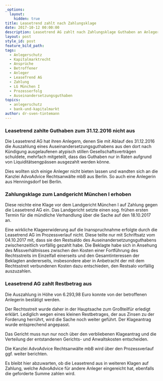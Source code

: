 ```yaml
---
_options:
  layout:
    hidden: true
title: Leasetrend zahlt nach Zahlungsklage
date: 2017-10-12 00:00:00
description: Leasetrend AG zahlt nach Zahlungsklage Guthaben an Anlegerin aus
layout: post
style_id: post
feature_bild_path:
tags:
  - Anlegerschutz
  - Kapitalmarktrecht
  - Ansprüche
  - Betroffener
  - Anleger
  - LeaseTrend AG
  - Zahlung
  - LG München I
  - Prozesserfolg
  - Auseinandersetzungsguthaben
topics:
  - anlegerschutz
  - bank-und-kapitalmarkt
author: dr-sven-tintemann
---
```



### Leasetrend zahlte Guthaben zum 31.12.2016 nicht aus

Die Leasetrend AG hat ihren Anlegern, denen Sie mit Ablauf des 31.12.2016 die Auszahlung eines Auseinandersetzungsguthabens aus den dort nach K&uuml;ndigung ausgelaufenen atypisch stillen Gesellschaftsvertr&auml;gen schuldete, mehrfach mitgeteilt, dass das Guthaben nur in Raten aufgrund von Liquidit&auml;tsengp&auml;ssen ausgezahlt werden k&ouml;nne.

Dies wollten sich einige Anleger nicht bieten lassen und wandten sich an die Kanzlei AdvoAdvice Rechtsanw&auml;lte mbB aus Berlin. So auch eine Anlegerin aus Henningsdorf bei Berlin.

### Zahlungsklage zum Landgericht M&uuml;nchen I erhoben

Diese reichte eine Klage vor dem Landgericht M&uuml;nchen I auf Zahlung gegen die Leasetrend AG ein. Das Landgericht setzte einen sog. fr&uuml;hen ersten Termin f&uuml;r die m&uuml;ndliche Verhandlung &uuml;ber die Sache auf den 18.10.2017 an.

Eine wirkliche Klageerwiderung auf die Inanspruchnahme erfolgte durch die Leasetrend AG im Prozessverlauf nicht. Diese teilte nur mit Schriftsatz vom 04.10.2017 mit, dass sie den Restsaldo des Auseinandersetzungsguthabens zwischenzeitlich vorf&auml;llig gezahlt habe. Die Beklagte habe sich in Ansehung des Missverh&auml;ltnisses zwischen den Kosten einer Fortf&uuml;hrung des Rechtsstreits im Einzelfall einerseits und den Gesamtinteressen der Beklagten andererseits, insbesondere aber in Anbetracht der mit dem Rechtsstreit verbundenen Kosten dazu entschieden, den Restsalo vorf&auml;llig auszuzahlen.

### Leasetrend AG zahlt Restbetrag aus

Die Auszahlung in H&ouml;he von 6.293,98 Euro konnte von der betroffenen Anlegerin best&auml;tigt werden.

Der Rechtsstreit wurde daher in der Hauptsache zum Gro&szlig;teilf&uuml;r erledigt erkl&auml;rt. Lediglich wegen eines kleinen Restbetrages, der aus Zinsen zu der Forderung herr&uuml;hrt, wird die Sache noch weiter gef&uuml;hrt. Der Klageantrag wurde entsprechend angepasst.

Das Gericht muss nun nur noch &uuml;ber den verbliebenen Klageantrag und die Verteilung der entstandenen Gerichts- und Anwaltskosten entscheiden.

Die Kanzlei AdvoAdvice Rechtsanw&auml;lte mbB wird &uuml;ber den Prozessverlauf ggf. weiter berichten.

Es bleibt hier abzuwarten, ob die Leasetrend aus in weiteren Klagen auf Zahlung, welche AdvoAdvice f&uuml;r andere Anleger eingereicht hat, ebenfalls die geforderte Summe zahlen wird.